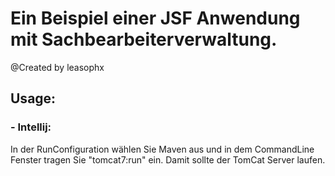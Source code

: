 # Ein Beispiel einer JSF Anwendung mit Sachbearbeiterverwaltung.
@Created by leasophx


## Usage:
### - Intellij:
In der RunConfiguration wählen Sie Maven aus und in dem CommandLine Fenster tragen Sie "tomcat7:run" ein. 
Damit sollte der TomCat Server laufen.
